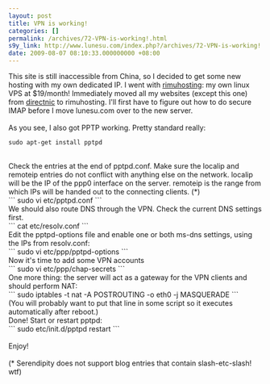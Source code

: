 ```yaml
---
layout: post
title: VPN is working!
categories: []
permalink: /archives/72-VPN-is-working!.html
s9y_link: http://www.lunesu.com/index.php?/archives/72-VPN-is-working!.html
date: 2009-08-07 08:10:33.000000000 +08:00
---
```

This site is still inaccessible from China, so I decided to get some new hosting with my own dedicated IP. I went with <a href="http://rimuhosting.com">rimuhosting</a>: my own linux VPS at $19/month! Immediately moved all  my websites (except this one) from <a href="http://directnic.com">directnic</a> to rimuhosting. I'll first have to figure out how to do secure IMAP before I move lunesu.com over to the new server.<br />
<br />
As you see, I also got PPTP working. Pretty standard really:<br />
```
sudo apt-get install pptpd
```
<br />
Check the entries at the end of pptpd.conf. Make sure the localip and remoteip entries do not conflict with anything else on the network. localip will be the IP of the ppp0 interface on the server. remoteip is the range from which IPs will be handed out to the connecting clients. (*)<br />
```
sudo vi etc/pptpd.conf
```
<br />
We should also route DNS through the VPN. Check the current DNS settings first.<br />
```
cat etc/resolv.conf
```
<br />
Edit the pptpd-options file and enable one or both ms-dns settings, using the IPs from resolv.conf:<br />
```
sudo vi etc/ppp/pptpd-options
```
<br />
Now it's time to add some VPN accounts<br />
```
sudo vi etc/ppp/chap-secrets
```
<br />
One more thing: the server will act as a gateway for the VPN clients and should perform NAT:<br />
```
sudo iptables -t nat -A POSTROUTING -o eth0 -j MASQUERADE
```
<br />
(You will probably want to put that line in some script so it executes automatically after reboot.)<br />
Done! Start or restart pptpd:<br />
```
sudo etc/init.d/pptpd restart
```
<br />
<br />
Enjoy!<br />
<br />
(* Serendipity does not support blog entries that contain slash-etc-slash! wtf)
